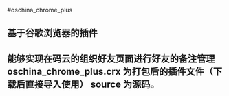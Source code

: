 #oschina_chrome_plus
<h2>基于谷歌浏览器的插件<h2>
能够实现在码云的组织好友页面进行好友的备注管理
oschina_chrome_plus.crx 为打包后的插件文件（下载后直接导入使用）
source 为源码。
